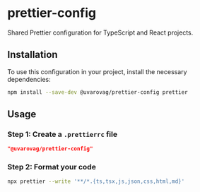 # prettier-config

Shared Prettier configuration for TypeScript and React projects.

## Installation

To use this configuration in your project, install the necessary dependencies:

```bash
npm install --save-dev @uvarovag/prettier-config prettier
```

## Usage

### Step 1: Create a `.prettierrc` file

```json
"@uvarovag/prettier-config"
```

### Step 2: Format your code

```bash
npx prettier --write '**/*.{ts,tsx,js,json,css,html,md}'
```

